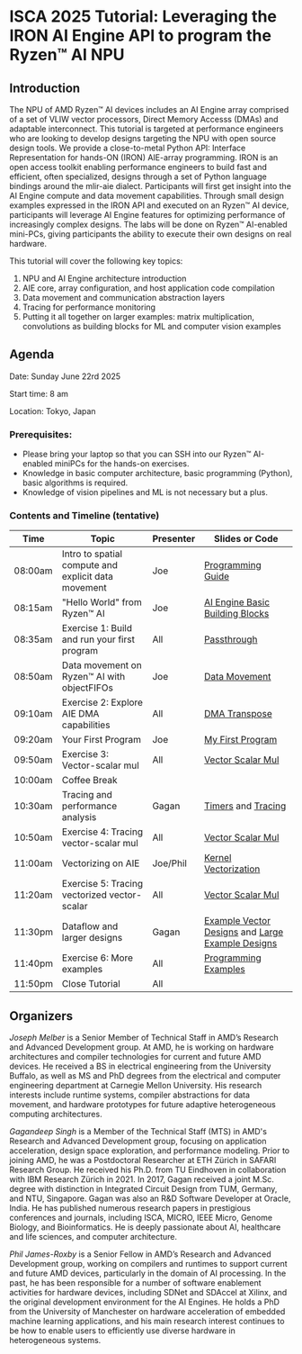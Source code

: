 # ISCA 2025 Tutorial: Leveraging the IRON AI Engine API to program the Ryzen™ AI NPU

## Introduction

The NPU of AMD Ryzen™ AI devices includes an AI Engine array comprised of a set of VLIW vector processors, Direct Memory Accesss (DMAs) and adaptable interconnect. This tutorial is targeted at performance engineers who are looking to develop designs targeting the NPU with open source design tools. We provide a close-to-metal Python API: Interface Representation for hands-ON (IRON) AIE-array programming. IRON is an open access toolkit enabling performance engineers to build fast and efficient, often specialized, designs through a set of Python language bindings around the mlir-aie dialect. Participants will first get insight into the AI Engine compute and data movement capabilities. Through small design examples expressed in the IRON API and executed on an Ryzen™ AI device, participants will leverage AI Engine features for optimizing performance of increasingly complex designs. The labs will be done on Ryzen™ AI-enabled mini-PCs, giving participants the ability to execute their own designs on real hardware.

This tutorial will cover the following key topics:
1. NPU and AI Engine architecture introduction 
1. AIE core, array configuration, and host application code compilation
1. Data movement and communication abstraction layers
1. Tracing for performance monitoring
1. Putting it all together on larger examples: matrix multiplication, convolutions as building blocks for ML and computer vision examples 

## Agenda

Date: Sunday June 22rd 2025

Start time: 8 am

Location: Tokyo, Japan  

### Prerequisites:
- Please bring your laptop so that you can SSH into our Ryzen™ AI-enabled miniPCs for the hands-on exercises.
- Knowledge in basic computer architecture, basic programming (Python), basic algorithms is required.
- Knowledge of vision pipelines and ML is not necessary but a plus.

### Contents and Timeline (tentative)

| Time | Topic | Presenter | Slides or Code |
|------|-------|-----------|----------------|
| 08:00am | Intro to spatial compute and explicit data movement | Joe | [Programming Guide](../../programming_guide/) |
| 08:15am | "Hello World" from Ryzen™ AI | Joe | [AI Engine Basic Building Blocks](../../programming_guide/section-1/) |
| 08:35am | Exercise 1: Build and run your first program | All | [Passthrough](../../programming_examples/basic/passthrough_kernel/) |
| 08:50am | Data movement on Ryzen™ AI with objectFIFOs | Joe | [Data Movement](../../programming_guide/section-2/) |
| 09:10am | Exercise 2: Explore AIE DMA capabilities | All | [DMA Transpose](../../programming_examples/basic/dma_transpose/) |
| 09:20am | Your First Program | Joe | [My First Program](../../programming_guide/section-3) |
| 09:50am | Exercise 3: Vector-scalar mul | All | [Vector Scalar Mul](../../programming_examples/basic/vector_scalar_mul/) |
| 10:00am | Coffee Break | | |
| 10:30am | Tracing and performance analysis | Gagan | [Timers](../../programming_guide/section-4/section-4a/) and [Tracing](../../programming_guide/section-4/section-4b/) |
| 10:50am | Exercise 4: Tracing vector-scalar mul | All | [Vector Scalar Mul](../../programming_examples/basic/vector_scalar_mul/) |
| 11:00am | Vectorizing on AIE | Joe/Phil | [Kernel Vectorization](../../programming_guide/section-4/section-4c/) |
| 11:20am | Exercise 5: Tracing vectorized vector-scalar | All | [Vector Scalar Mul](../../programming_examples/basic/vector_scalar_mul/) |
| 11:30pm | Dataflow and larger designs | Gagan | [Example Vector Designs](../../programming_guide/section-5/) and [Large Example Designs](../../programming_guide/section-6/) |
| 11:40pm | Exercise 6: More examples | All | [Programming Examples](../../programming_examples/) |
| 11:50pm | Close Tutorial | All | |

## Organizers

*Joseph Melber* is a Senior Member of Technical Staff in AMD’s Research and Advanced Development group. At AMD, he is working on hardware architectures and compiler technologies for current and future AMD devices. He received a BS in electrical engineering from the University Buffalo, as well as MS and PhD degrees from the electrical and computer engineering department at Carnegie Mellon University. His research interests include runtime systems, compiler abstractions for data movement, and hardware prototypes for future adaptive heterogeneous computing architectures.

*Gagandeep Singh* is a Member of the Technical Staff (MTS) in AMD's Research and Advanced Development group, focusing on application acceleration, design space exploration, and performance modeling. Prior to joining AMD, he was a Postdoctoral Researcher at ETH Zürich in SAFARI Research Group. He received his Ph.D. from TU Eindhoven in collaboration with IBM Research Zürich in 2021. In 2017, Gagan received a joint M.Sc. degree with distinction in Integrated Circuit Design from TUM, Germany, and NTU, Singapore. Gagan was also an R&D Software Developer at Oracle, India. He has published numerous research papers in prestigious conferences and journals, including ISCA, MICRO, IEEE Micro, Genome Biology, and Bioinformatics. He is deeply passionate about AI, healthcare and life sciences, and computer architecture.

*Phil James-Roxby* is a Senior Fellow in AMD’s Research and Advanced Development group, working on compilers and runtimes to support current and future AMD devices, particularly in the domain of AI processing. In the past, he has been responsible for a number of software enablement activities for hardware devices, including SDNet and SDAccel at Xilinx, and the original development environment for the AI Engines. He holds a PhD from the University of Manchester on hardware acceleration of embedded machine learning applications, and his main research interest continues to be how to enable users to efficiently use diverse hardware in heterogeneous systems.
